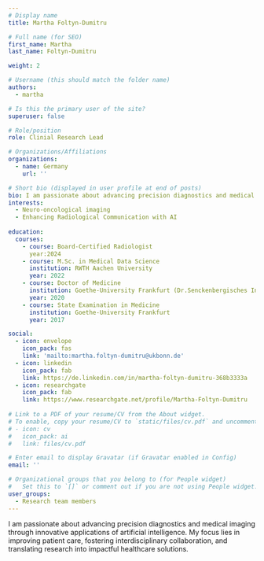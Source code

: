 ```yaml
---
# Display name
title: Martha Foltyn-Dumitru

# Full name (for SEO)
first_name: Martha
last_name: Foltyn-Dumitru

weight: 2

# Username (this should match the folder name)
authors:
  - martha

# Is this the primary user of the site?
superuser: false

# Role/position
role: Clinial Research Lead

# Organizations/Affiliations
organizations:
  - name: Germany
    url: ''

# Short bio (displayed in user profile at end of posts)
bio: I am passionate about advancing precision diagnostics and medical imaging through innovative applications of artificial intelligence. My focus lies in improving patient care, fostering interdisciplinary collaboration, and translating research into impactful healthcare solutions.
interests:
  - Neuro-oncological imaging
  - Enhancing Radiological Communication with AI
    
education:
  courses:
    - course: Board-Certified Radiologist
      year:2024
    - course: M.Sc. in Medical Data Science
      institution: RWTH Aachen University
      year: 2022
    - course: Doctor of Medicine
      institution: Goethe-University Frankfurt (Dr.Senckenbergisches Institut für Neuroonkologie)
      year: 2020
    - course: State Examination in Medicine
      institution: Goethe-University Frankfurt
      year: 2017

social:
  - icon: envelope
    icon_pack: fas
    link: 'mailto:martha.foltyn-dumitru@ukbonn.de'
  - icon: linkedin
    icon_pack: fab
    link: https://de.linkedin.com/in/martha-foltyn-dumitru-368b3333a
  - icon: researchgate
    icon_pack: fab
    link: https://www.researchgate.net/profile/Martha-Foltyn-Dumitru
  
# Link to a PDF of your resume/CV from the About widget.
# To enable, copy your resume/CV to `static/files/cv.pdf` and uncomment the lines below.
# - icon: cv
#   icon_pack: ai
#   link: files/cv.pdf

# Enter email to display Gravatar (if Gravatar enabled in Config)
email: ''

# Organizational groups that you belong to (for People widget)
#   Set this to `[]` or comment out if you are not using People widget.
user_groups:
  - Research team members
---
```


I am passionate about advancing precision diagnostics and medical imaging through innovative applications of artificial intelligence. My focus lies in improving patient care, fostering interdisciplinary collaboration, and translating research into impactful healthcare solutions.
